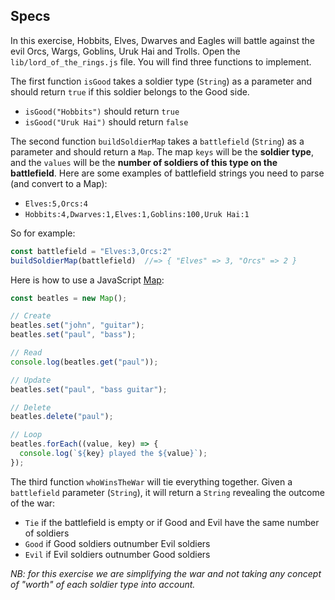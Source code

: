 ## Specs

In this exercise, Hobbits, Elves, Dwarves and Eagles will battle against the evil Orcs, Wargs, Goblins, Uruk Hai and Trolls. Open the `lib/lord_of_the_rings.js` file. You will find three functions to implement.

The first function `isGood` takes a soldier type (`String`) as a parameter and should return `true` if this soldier belongs to the Good side.

- `isGood("Hobbits")` should return `true`
- `isGood("Uruk Hai")` should return `false`

The second function `buildSoldierMap` takes a `battlefield` (`String`) as a parameter and should return a `Map`. The map `keys` will be the **soldier type**, and the `values` will be the **number of soldiers of this type on the battlefield**. Here are some examples of battlefield strings you need to parse (and convert to a Map):

- `Elves:5,Orcs:4`
- `Hobbits:4,Dwarves:1,Elves:1,Goblins:100,Uruk Hai:1`

So for example:

```js
const battlefield = "Elves:3,Orcs:2"
buildSoldierMap(battlefield)  //=> { "Elves" => 3, "Orcs" => 2 }
```

Here is how to use a JavaScript [Map](https://developer.mozilla.org/en/docs/Web/JavaScript/Reference/Global_Objects/Map):

```js
const beatles = new Map();

// Create
beatles.set("john", "guitar");
beatles.set("paul", "bass");

// Read
console.log(beatles.get("paul"));

// Update
beatles.set("paul", "bass guitar");

// Delete
beatles.delete("paul");

// Loop
beatles.forEach((value, key) => {
  console.log(`${key} played the ${value}`);
});
```

The third function `whoWinsTheWar` will tie everything together. Given a `battlefield` parameter (`String`), it will return a `String` revealing the outcome of the war:

- `Tie` if the battlefield is empty or if Good and Evil have the same number of soldiers
- `Good` if Good soldiers outnumber Evil soldiers
- `Evil` if Evil soldiers outnumber Good soldiers

_NB: for this exercise we are simplifying the war and not taking any concept of "worth" of each soldier type into account._
